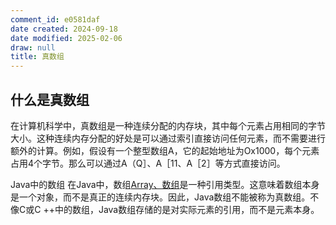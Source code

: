 ```yaml
---
comment_id: e0581daf
date created: 2024-09-18
date modified: 2025-02-06
draw: null
title: 真数组
---
```

## 什么是真数组

在计算机科学中，真数组是一种连续分配的内存块，其中每个元素占用相同的字节大小。这种连续内存分配的好处是可以通过索引直接访问任何元素，而不需要进行额外的计算。例如，假设有一个整型数组A，它的起始地址为Ox1000，每个元素占用4个字节。那么可以通过A（Q］、A［11、A［2］等方式直接访问。

Java中的数组 在Java中，数组[Array、数组](Array、数组.md)是一种引用类型。这意味着数组本身是一个对象，而不是真正的连续内存块。因此，Java数组不能被称为真数组。不像C或C ++中的数组，Java数组存储的是对实际元素的引用，而不是元素本身。

